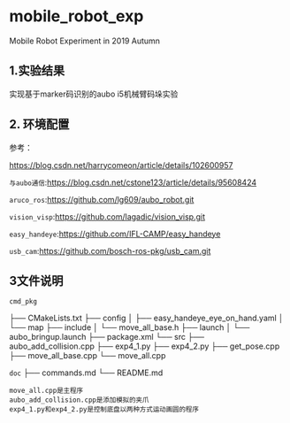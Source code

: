 # mobile_robot_exp
Mobile Robot Experiment in 2019 Autumn

## 1.实验结果

实现基于marker码识别的aubo i5机械臂码垛实验

## 2. 环境配置

参考：

 https://blog.csdn.net/harrycomeon/article/details/102600957

`与aubo通信`:https://blog.csdn.net/cstone123/article/details/95608424

`aruco_ros`:https://github.com/lg609/aubo_robot.git

`vision_visp`:https://github.com/lagadic/vision_visp.git

`easy_handeye`:https://github.com/IFL-CAMP/easy_handeye

`usb_cam`:https://github.com/bosch-ros-pkg/usb_cam.git  

## 3文件说明

`cmd_pkg`

├── CMakeLists.txt
├── config
│   ├── easy_handeye_eye_on_hand.yaml
│   └── map
├── include
│   └── move_all_base.h
├── launch
│   └── aubo_bringup.launch
├── package.xml
└── src
    ├── aubo_add_collision.cpp
    ├── exp4_1.py
    ├── exp4_2.py
    ├── get_pose.cpp
    ├── move_all_base.cpp
    └── move_all.cpp

`doc`
├── commands.md
└── README.md

```
move_all.cpp是主程序
aubo_add_collision.cpp是添加模拟的夹爪
exp4_1.py和exp4_2.py是控制底盘以两种方式运动画圆的程序
```